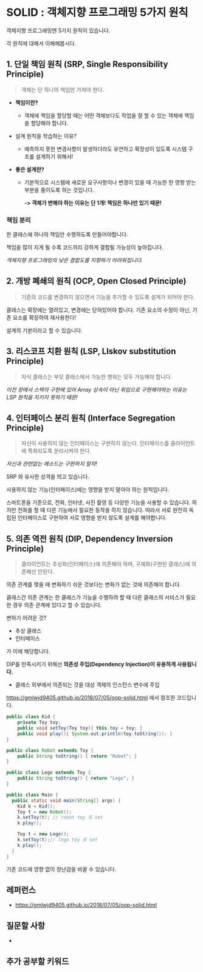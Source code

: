 # SOLID : 객체지향 프로그래밍 5가지 원칙

객체지향 프로그래밍엔 5가지 원칙이 있습니다.

각 원칙에 대해서 이해해봅시다.







## 1. 단일 책임 원칙 (SRP, Single Responsibility Principle)

> 객체는 단 하나의 책임만 가져야 한다.

- **책임이란?**

  - 객체에 책임을 할당할 때는 어떤 객체보다도 작업을 잘 할 수 있는 객체에 책임을 할당해야 합니다.

- 설계 원칙을 학습하는 이유?

  - 예측하지 못한 변경사항이 발생하더라도 
    유연하고 확장성이 있도록 시스템 구조를 설계하기 위해서!

- **좋은 설계란?**

  - 기본적으로 시스템에 새로운 요구사항이나 변경이 있을 때 
    가능한 한 영향 받는 부분을 줄이도록 하는 것입니다.

    **-> 객체가 변해야 하는 이유는 단 1개! 책임은 하나만 있기 때문!**



### 책임 분리

한 클래스에 하나의 책임만 수행하도록 만들어야합니다.

책임을 많이 지게 될 수록 코드끼리 강하게 결합될 가능성이 높아집니다.

*객체지향 프로그래밍의 낮은 결합도를 지향하기 어려워집니다.*





## 2. 개방 폐쇄의 원칙 (OCP, Open Closed Principle)

> 기존의 코드를 변경하지 않으면서 기능을 추가할 수 있도록 설계가 되어야 한다.

클래스는 확장에는 열려있고, 변경에는 닫혀있어야 합니다.
기존 요소의 수정이 아닌, 기존 요소를 확장하여 재사용한다!

설계의 기본이라고 할 수 있습니다.









## 3. 리스코프 치환 원칙 (LSP, LIskov substitution Principle)

> 자식 클래스는 부모 클래스에서 가능한 행위는 모두 가능해야 합니다.

*이전 장에서 스택의 구현에 있어 Array 상속이 아닌 위임으로 구현해야하는 이유는 LSP 원칙을 지키지 못하기 때문!*







## 4. 인터페이스 분리 원칙 (Interface Segregation Principle)

> 자신이 사용하지 않는 인터페이스는 구현하지 않는다.
> 인터페이스를 클라이언트에 특화되도록 분리시켜야 한다.

*자신과 관련없는 메소드는 구현하지 말자!*

SRP 와 유사한 성격을 띄고 있습니다.

사용하지 않는 기능(인터페이스)에는 영향을 받지 말아야 하는 원칙입니다.

스마트폰을 기준으로, 전화, 인터넷, 사진 촬영 등 다양한 기능을 사용할 수 있습니다. 하지만 전화를 할 때 다른 기능에서 필요한 동작을 하지 않습니다. 따라서 서로 완전히 독립된 인터페이스로 구현하여 서로 영향을 받지 않도록 설계를 해야합니다.





## 5. 의존 역전 원칙 (DIP, Dependency Inversion Principle)

> 클라이언트는 추상화(인터페이스)에 의존해야 하며, 구체화(구현된 클래스)에 의존해선 안된다.

의존 관계를 맺을 때 변화하기 쉬운 것보다는 변화가 없는 것에 의존해야 합니다.

클래스간 의존 관계는 한 클래스가 기능을 수행하려 할 때 다른 클래스의 서비스가 필요한 경우 의존 관계에 있다고 할 수 있습니다.

변하기 어려운 것?

- 추상 클래스
- 인터페이스

가 이에 해당합니다.



DIP를 만족시키기 위해선 **의존성 주입(Dependency Injection)이 유용하게 사용됩니다.**

- 클래스 외부에서 의존되는 것을 대상 객체의 인스턴스 변수에 주입

https://gmlwjd9405.github.io/2018/07/05/oop-solid.html 에서 참조한 코드입니다.

```java
public class Kid {
	private Toy toy;
	public void setToy(Toy toy){ this.toy = toy; }
	public void play(){ System.out.println(toy.toString()); }
}

public class Robot extends Toy {
	public String toString() { return "Robot"; }
}

public class Lego extends Toy {
	public String toString() { return "Lego"; }
}
```

```java
public class Main {
  public static void main(String[] args) {
    Kid k = Kid();
    Toy t = new Robot();
    k.setToy(t); // robot toy 로 set
    k.play();

    Toy t = new Lego();
    k.setToy(t);// lego toy 로 set
    k.play();
  }
}

```

기존 코드에 영향 없이 장난감을 바꿀 수 있습니다.









## 레퍼런스

- https://gmlwjd9405.github.io/2018/07/05/oop-solid.html





## 질문할 사항

- 





## 추가 공부할 키워드







